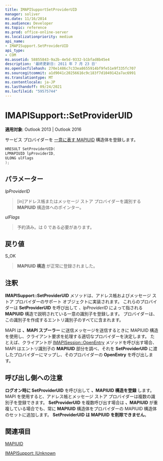 ```yaml
---
title: IMAPISupportSetProviderUID
manager: soliver
ms.date: 11/16/2014
ms.audience: Developer
ms.topic: reference
ms.prod: office-online-server
ms.localizationpriority: medium
api_name:
- IMAPISupport.SetProviderUID
api_type:
- COM
ms.assetid: 58855843-9a2b-4e5d-9332-b1bfad8b45e4
description: '最終更新日: 2011 年 7 月 23 日'
ms.openlocfilehash: 270e1486c7c33ea8655914bf9fe51e9f335fc707
ms.sourcegitcommit: a1d9041c20256616c9c183f7d1049142a7ac6991
ms.translationtype: MT
ms.contentlocale: ja-JP
ms.lasthandoff: 09/24/2021
ms.locfileid: "59575744"
---
```

# <a name="imapisupportsetprovideruid"></a>IMAPISupport::SetProviderUID

  
  
**適用対象**: Outlook 2013 | Outlook 2016 
  
サービス プロバイダーを [一意に表す MAPIUID](mapiuid.md) 構造体を登録します。 
  
```cpp
HRESULT SetProviderUID(
LPMAPIUID lpProviderID,
ULONG ulFlags
);
```

## <a name="parameters"></a>パラメーター

 _lpProviderID_
  
> [in]アドレス帳またはメッセージ ストア プロバイダーを識別する **MAPIUID** 構造体へのポインター。 
    
 _ulFlags_
  
> 予約済み。は 0 である必要があります。
    
## <a name="return-value"></a>戻り値

S_OK 
  
> **MAPIUID 構造** が正常に登録されました。 
    
## <a name="remarks"></a>注釈

**IMAPISupport::SetProviderUID** メソッドは、アドレス帳およびメッセージ ストア プロバイダーのサポート オブジェクトに実装されます。 これらのプロバイダーは **SetProviderUID** を呼び出して _、lpProviderID_ によって指される **MAPIUID** 構造で説明されている一意の識別子を登録します。 プロバイダーは、この識別子を作成するエントリ識別子のすべてに含まれます。 
  
MAPI は **、MAPI スプーラー** に送信メッセージを送信するときに MAPIUID 構造を使用し、クライアント要求を処理する適切なプロバイダーを決定します。 たとえば、クライアントが [IMAPISession::OpenEntry](imapisession-openentry.md) メソッドを呼び出す場合、MAPI はエントリ識別子の **MAPIUID** 部分を調べ、それを **SetProviderUID** に渡したプロバイダーにマップし、そのプロバイダーの **OpenEntry** を呼び出します。 
  
## <a name="notes-to-callers"></a>呼び出し側への注意

**ログオン時に SetProviderUID** を呼び出して **、MAPIUID 構造を登録** します。 MAPI を使用すると、アドレス帳とメッセージ ストア プロバイダーは複数の識別子を登録できます。 **SetProviderUID** を複数呼び出す場合は **、MAPIUID** が重複している場合でも、常に **MAPIUID** 構造体をプロバイダーの MAPIUID 構造体のセットに追加します。 **SetProviderUID は** **MAPIUID を削除できません**。 
  
## <a name="see-also"></a>関連項目



[MAPIUID](mapiuid.md)
  
[IMAPISupport: IUnknown](imapisupportiunknown.md)

